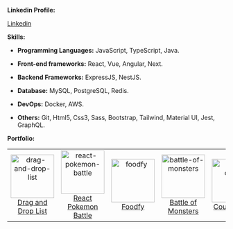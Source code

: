 <strong>Linkedin Profile:</strong>
<p><a href="https://www.linkedin.com/in/guidsgatti"> Linkedin </a></p>

<strong>Skills:</strong>
- <p><strong>Programming Languages:</strong> JavaScript, TypeScript, Java.</p>
- <p><strong>Front-end frameworks:</strong> React, Vue, Angular, Next.</p>
- <p><strong>Backend Frameworks:</strong> ExpressJS, NestJS.</p>
- <p><strong>Database:</strong> MySQL, PostgreSQL, Redis.</p>
- <p><strong>DevOps:</strong> Docker, AWS.</p>
- <p><strong>Others:</strong> Git, Html5, Css3, Sass, Bootstrap, Tailwind, Material UI, Jest, GraphQL.</p>

<!-- <strong>GitHub Stats:</strong>
<p><img src="https://github-readme-stats.vercel.app/api?username=guigattidev&amp;show_icons=true" alt="GitHub Stats"></p> -->

<strong>Portfolio:</strong>
<table>
  <tr>
    <td align="center">
      <a href="https://github.com/guigattidev/drag-and-drop-list">
        <img src="https://i.imgur.com/jDgjvXw.png" width="100px;" alt="drag-and-drop-list"/>
      </a>
      <br />
      <a href="https://github.com/guigattidev/drag-and-drop-list">Drag and Drop List</a>
    </td>
    <td align="center">
      <a href="https://github.com/guigattidev/react-pokemon-battle/">
        <img src="https://i.imgur.com/0osvBbm.png" width="100px;" alt="react-pokemon-battle"/>
      </a>
      <br />
      <a href="https://github.com/guigattidev/react-pokemon-battle/">React Pokemon Battle</a>
    </td>
    <td align="center">
      <a href="https://github.com/guigattidev/foodfy">
        <img src="https://i.imgur.com/HefcLNI.png" width="100px;" alt="foodfy"/>
      </a>
      <br />
      <a href="https://github.com/guigattidev/foodfy">Foodfy</a>
    </td>
    <td align="center">
      <a href="https://github.com/guigattidev/battle-of-monsters">
        <img src="https://i.imgur.com/chIR2gR.png" width="100px;" alt="battle-of-monsters"/>
      </a>
      <br />
      <a href="https://github.com/guigattidev/battle-of-monsters">Battle of Monsters</a>
    </td>
    <td align="center">
      <a href="https://github.com/guigattidev/count-down">
        <img src="https://i.imgur.com/BdIkp1v.png" width="100px;" alt="count-down"/>
      </a>
      <br />
      <a href="https://github.com/guigattidev/count-down">Count Down</a>
    </td>
    <td align="center">
      <a href="https://github.com/guigattidev/podcastr">
        <img src="https://i.imgur.com/T1zDOIY.png" width="100px;" alt="podcastr"/>
      </a>
      <br />
      <a href="https://github.com/guigattidev/podcastr">Podcastr</a>
    </td>
  </tr>
</table>

